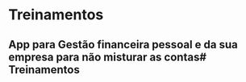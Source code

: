# Treinamentos
## App para Gestão financeira pessoal e da sua empresa para não misturar as contas# Treinamentos
